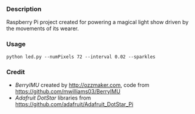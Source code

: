 ### Description

Raspberry Pi project created for powering a magical light show driven by the movements of its wearer.

### Usage

`python led.py --numPixels 72 --interval 0.02 --sparkles`

### Credit

* _BerryIMU_ created by http://ozzmaker.com, code from https://github.com/mwilliams03/BerryIMU
* _Adafruit DotStar_ libraries from https://github.com/adafruit/Adafruit_DotStar_Pi
